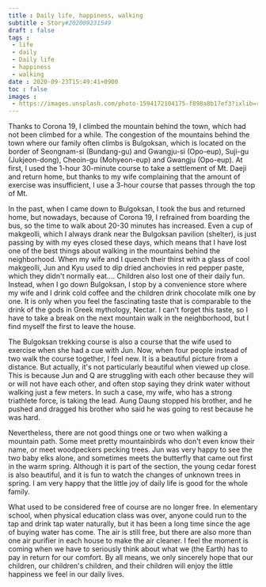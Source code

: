 ```yaml
---
title : Daily life, happiness, walking
subtitle : Story#202009231549
draft : false
tags :
 - life
 - daily
 - Daily life
 - happiness
 - walking
date : 2020-09-23T15:49:41+0900
toc : false
images : 
 - https://images.unsplash.com/photo-1594172104175-f898a8b17ef3?ixlib=rb-1.2.1&q=85&fm=jpg&crop=entropy&cs=srgb&ixid=eyJhcHBfaWQiOjE1NTU0OX0
---
```

Thanks to Corona 19, I climbed the mountain behind the town, which had not been climbed for a while. The congestion of the mountains behind the town where our family often climbs is Bulgoksan, which is located on the border of Seongnam-si (Bundang-gu) and Gwangju-si (Opo-eup), Suji-gu (Jukjeon-dong), Cheoin-gu (Mohyeon-eup) and Gwangju (Opo-eup). At first, I used the 1-hour 30-minute course to take a settlement of Mt. Daeji and return home, but thanks to my wife complaining that the amount of exercise was insufficient, I use a 3-hour course that passes through the top of Mt.  

In the past, when I came down to Bulgoksan, I took the bus and returned home, but nowadays, because of Corona 19, I refrained from boarding the bus, so the time to walk about 20-30 minutes has increased. Even a cup of makgeolli, which I always drank near the Bulgoksan pavilion (shelter), is just passing by with my eyes closed these days, which means that I have lost one of the best things about walking in the mountains behind the neighborhood. When my wife and I quench their thirst with a glass of cool makgeolli, Jun and Kyu used to dip dried anchovies in red pepper paste, which they didn't normally eat.... Children also lost one of their daily fun. Instead, when I go down Bulgoksan, I stop by a convenience store where my wife and I drink cold coffee and the children drink chocolate milk one by one. It is only when you feel the fascinating taste that is comparable to the drink of the gods in Greek mythology, Nectar. I can't forget this taste, so I have to take a break on the next mountain walk in the neighborhood, but I find myself the first to leave the house.  

The Bulgoksan trekking course is also a course that the wife used to exercise when she had a cue with Jun. Now, when four people instead of two walk the course together, I feel new. It is a beautiful picture from a distance. But actually, it's not particularly beautiful when viewed up close. This is because Jun and Q are struggling with each other because they will or will not have each other, and often stop saying they drink water without walking just a few meters. In such a case, my wife, who has a strong triathlete force, is taking the lead. Aung Daung stopped his brother, and he pushed and dragged his brother who said he was going to rest because he was hard.  

Nevertheless, there are not good things one or two when walking a mountain path. Some meet pretty mountainbirds who don't even know their name, or meet woodpeckers pecking trees. Jun was very happy to see the two baby elks alone, and sometimes meets the butterfly that came out first in the warm spring. Although it is part of the section, the young cedar forest is also beautiful, and it is fun to watch the changes of unknown trees in spring. I am very happy that the little joy of daily life is good for the whole family.  

What used to be considered free of course are no longer free. In elementary school, when physical education class was over, anyone could run to the tap and drink tap water naturally, but it has been a long time since the age of buying water has come. The air is still free, but there are also more than one air purifier in each house to make the air cleaner. I feel the moment is coming when we have to seriously think about what we (the Earth) has to pay in return for our comfort. By all means, we only sincerely hope that our children, our children's children, and their children will enjoy the little happiness we feel in our daily lives.
